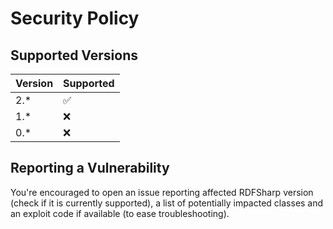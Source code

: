 # Security Policy

## Supported Versions

| Version | Supported          |
| ------- | ------------------ |
| 2.*     | :white_check_mark: |
| 1.*     | :x:                |
| 0.*     | :x:                |


## Reporting a Vulnerability

You're encouraged to open an issue reporting affected RDFSharp version (check if it is currently supported), a list of potentially impacted classes and an exploit code if available (to ease troubleshooting).
